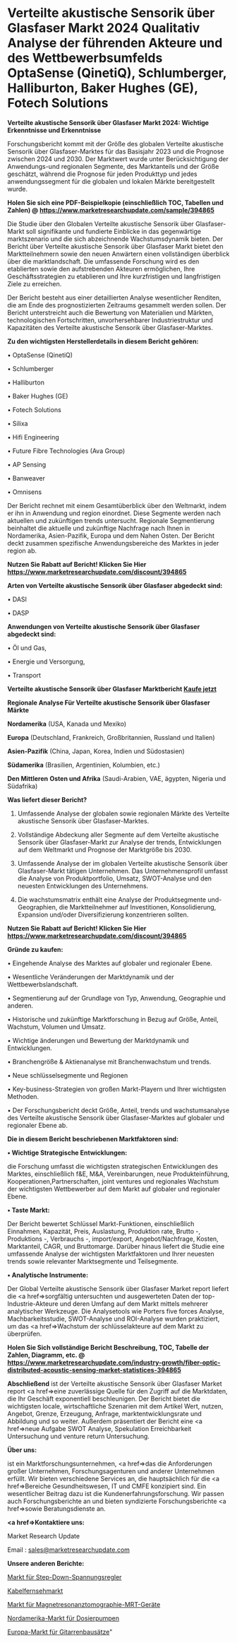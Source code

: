 # Verteilte akustische Sensorik über Glasfaser Markt 2024 Qualitativ Analyse der führenden Akteure und des Wettbewerbsumfelds OptaSense (QinetiQ), Schlumberger, Halliburton, Baker Hughes (GE), Fotech Solutions

<strong>Verteilte akustische Sensorik über Glasfaser Markt 2024: Wichtige Erkenntnisse und Erkenntnisse</strong>

Forschungsbericht kommt mit der Größe des globalen Verteilte akustische Sensorik über Glasfaser-Marktes für das Basisjahr 2023 und die Prognose zwischen 2024 und 2030. Der Marktwert wurde unter Berücksichtigung der Anwendungs-und regionalen Segmente, des Marktanteils und der Größe geschätzt, während die Prognose für jeden Produkttyp und jedes anwendungssegment für die globalen und lokalen Märkte bereitgestellt wurde.

<strong>Holen Sie sich eine PDF-Beispielkopie (einschließlich TOC, Tabellen und Zahlen) @
</strong><strong><a href=https://www.marketresearchupdate.com/sample/394865><strong>https://www.marketresearchupdate.com/sample/394865</u></font></a></strong></strong>

Die Studie über den Globalen Verteilte akustische Sensorik über Glasfaser-Markt soll signifikante und fundierte Einblicke in das gegenwärtige marktszenario und die sich abzeichnende Wachstumsdynamik bieten. Der Bericht über Verteilte akustische Sensorik über Glasfaser Markt bietet den Marktteilnehmern sowie den neuen Anwärtern einen vollständigen überblick über die marktlandschaft. Die umfassende Forschung wird es den etablierten sowie den aufstrebenden Akteuren ermöglichen, Ihre Geschäftsstrategien zu etablieren und Ihre kurzfristigen und langfristigen Ziele zu erreichen.

Der Bericht besteht aus einer detaillierten Analyse wesentlicher Renditen, die am Ende des prognostizierten Zeitraums gesammelt werden sollen. Der Bericht unterstreicht auch die Bewertung von Materialien und Märkten, technologischen Fortschritten, unvorhersehbarer Industriestruktur und Kapazitäten des Verteilte akustische Sensorik über Glasfaser-Marktes.

<strong>Zu den wichtigsten Herstellerdetails in diesem Bericht gehören:</strong>

• OptaSense (QinetiQ)

• Schlumberger

• Halliburton

• Baker Hughes (GE)

• Fotech Solutions

• Silixa

• Hifi Engineering

• Future Fibre Technologies (Ava Group)

• AP Sensing

• Banweaver

• Omnisens

Der Bericht rechnet mit einem Gesamtüberblick über den Weltmarkt, indem er ihn in Anwendung und region einordnet. Diese Segmente werden nach aktuellen und zukünftigen trends untersucht. Regionale Segmentierung beinhaltet die aktuelle und zukünftige Nachfrage nach Ihnen in Nordamerika, Asien-Pazifik, Europa und dem Nahen Osten. Der Bericht deckt zusammen spezifische Anwendungsbereiche des Marktes in jeder region ab.

<strong>Nutzen Sie Rabatt auf Bericht! Klicken Sie Hier
</strong><strong><a href=https://www.marketresearchupdate.com/discount/394865>https://www.marketresearchupdate.com/discount/394865</b></u></font></strong></a>

<strong>Arten von Verteilte akustische Sensorik über Glasfaser abgedeckt sind:</strong>

• DASI

• DASP

<strong>Anwendungen von Verteilte akustische Sensorik über Glasfaser abgedeckt sind:</strong>

• Öl und Gas,

• Energie und Versorgung,

• Transport

<strong>Verteilte akustische Sensorik über Glasfaser Marktbericht <a href=https://www.marketresearchupdate.com/buynow/394865>Kaufe jetzt</a></strong>

<strong>Regionale Analyse Für Verteilte akustische Sensorik über Glasfaser Märkte</strong>

<strong>Nordamerika</strong> (USA, Kanada und Mexiko)

<strong>Europa</strong> (Deutschland, Frankreich, Großbritannien, Russland und Italien)

<strong>Asien-Pazifik</strong> (China, Japan, Korea, Indien und Südostasien)

<strong>Südamerika</strong> (Brasilien, Argentinien, Kolumbien, etc.)

<strong>Den Mittleren</strong> <strong>Osten und Afrika</strong> (Saudi-Arabien, VAE, ägypten, Nigeria und Südafrika)

<strong>Was liefert dieser Bericht?</strong>

1. Umfassende Analyse der globalen sowie regionalen Märkte des Verteilte akustische Sensorik über Glasfaser-Marktes.

2. Vollständige Abdeckung aller Segmente auf dem Verteilte akustische Sensorik über Glasfaser-Markt zur Analyse der trends, Entwicklungen auf dem Weltmarkt und Prognose der Marktgröße bis 2030.

3. Umfassende Analyse der im globalen Verteilte akustische Sensorik über Glasfaser-Markt tätigen Unternehmen. Das Unternehmensprofil umfasst die Analyse von Produktportfolio, Umsatz, SWOT-Analyse und den neuesten Entwicklungen des Unternehmens.

4. Die wachstumsmatrix enthält eine Analyse der Produktsegmente und-Geographien, die Marktteilnehmer auf Investitionen, Konsolidierung, Expansion und/oder Diversifizierung konzentrieren sollten.

<strong>Nutzen Sie Rabatt auf Bericht! Klicken Sie Hier
</strong><strong><a href=https://www.marketresearchupdate.com/discount/394865>https://www.marketresearchupdate.com/discount/394865</b></u></font></strong></a>

<strong>Gründe zu kaufen:</strong>

• Eingehende Analyse des Marktes auf globaler und regionaler Ebene.

• Wesentliche Veränderungen der Marktdynamik und der Wettbewerbslandschaft.

• Segmentierung auf der Grundlage von Typ, Anwendung, Geographie und anderen.

• Historische und zukünftige Marktforschung in Bezug auf Größe, Anteil, Wachstum, Volumen und Umsatz.

• Wichtige änderungen und Bewertung der Marktdynamik und Entwicklungen.

• Branchengröße &amp; Aktienanalyse mit Branchenwachstum und trends.

• Neue schlüsselsegmente und Regionen

• Key-business-Strategien von großen Markt-Playern und Ihrer wichtigsten Methoden.

• Der Forschungsbericht deckt Größe, Anteil, trends und wachstumsanalyse des Verteilte akustische Sensorik über Glasfaser-Marktes auf globaler und regionaler Ebene ab.

<strong>Die in diesem Bericht beschriebenen Marktfaktoren sind:</strong>

<strong>• Wichtige Strategische Entwicklungen:</strong>

die Forschung umfasst die wichtigsten strategischen Entwicklungen des Marktes, einschließlich f&amp;E, M&amp;A, Vereinbarungen, neue Produkteinführung, Kooperationen,Partnerschaften, joint ventures und regionales Wachstum der wichtigsten Wettbewerber auf dem Markt auf globaler und regionaler Ebene.

<strong>• Taste Markt:</strong>

Der Bericht bewertet Schlüssel Markt-Funktionen, einschließlich Einnahmen, Kapazität, Preis, Auslastung, Produktion rate, Brutto -, Produktions -, Verbrauchs -, import/export, Angebot/Nachfrage, Kosten, Marktanteil, CAGR, und Bruttomarge. Darüber hinaus liefert die Studie eine umfassende Analyse der wichtigsten Marktfaktoren und Ihrer neuesten trends sowie relevanter Marktsegmente und Teilsegmente.

<strong>• Analytische Instrumente:</strong>

Der Global Verteilte akustische Sensorik über Glasfaser Market report liefert die <a href=>sorgf</a>ältig untersuchten und ausgewerteten Daten der top-Industrie-Akteure und deren Umfang auf dem Markt mittels mehrerer analytischer Werkzeuge. Die Analysetools wie Porters five forces Analyse, Machbarkeitsstudie, SWOT-Analyse und ROI-Analyse wurden praktiziert, um das <a href=>Wachstum</a> der schlüsselakteure auf dem Markt zu überprüfen.

<strong>Holen Sie Sich vollständige Bericht Beschreibung, TOC, Tabelle der Zahlen, Diagramm, etc. @ </strong><strong><a href=https://www.marketresearchupdate.com/industry-growth/fiber-optic-distributed-acoustic-sensing-market-statistices-394865>https://www.marketresearchupdate.com/industry-growth/fiber-optic-distributed-acoustic-sensing-market-statistices-394865</a></font></strong>

<strong>Abschließend</strong> ist der Verteilte akustische Sensorik über Glasfaser Market report <a href=>eine</a> zuverlässige Quelle für den Zugriff auf die Marktdaten, die Ihr Geschäft exponentiell beschleunigen. Der Bericht bietet die wichtigsten locale, wirtschaftliche Szenarien mit dem Artikel Wert, nutzen, Angebot, Grenze, Erzeugung, Anfrage, marktentwicklungsrate und Abbildung und so weiter. Außerdem präsentiert der Bericht eine <a href=>neue</a> Aufgabe SWOT Analyse, Spekulation Erreichbarkeit Untersuchung und venture return Untersuchung.

<strong>Über uns:</strong>

 ist ein Marktforschungsunternehmen, <a href=>das</a> die Anforderungen großer Unternehmen, Forschungsagenturen und anderer Unternehmen erfüllt. Wir bieten verschiedene Services an, die hauptsächlich für die <a href=>Bereiche</a> Gesundheitswesen, IT und CMFE konzipiert sind. Ein wesentlicher Beitrag dazu ist die Kundenerfahrungsforschung. Wir passen auch Forschungsberichte an und bieten syndizierte Forschungsberichte <a href=>sowie</a> Beratungsdienste an.

<strong><a href=>Kontaktiere uns:</a></strong>

Market Research Update

Email : sales@marketresearchupdate.com

<strong>Unsere anderen Berichte:</strong>

<a href=https://www.linkedin.com/pulse/step-down-voltage-regulator-market-2023-future>Markt für Step-Down-Spannungsregler</a>

<a href=https://www.linkedin.com/pulse/cable-tv-market-research-report-reveals-explosive>Kabelfernsehmarkt</a>

<a href=https://www.linkedin.com/pulse/magnetic-resonance-imaging-mri-equipments-market>Markt für Magnetresonanztomographie-MRT-Geräte</a>

<a href=https://www.linkedin.com/pulse/north-america-metering-pumps-market>Nordamerika-Markt für Dosierpumpen</a>

<a href=https://www.linkedin.com/pulse/europe-guitar-kits-market-continues-rapid-growth-study>Europa-Markt für Gitarrenbausätze</a>"
